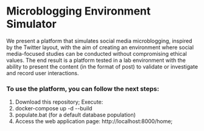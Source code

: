 # Microblogging Environment Simulator

 
We present a platform that simulates social media microblogging, inspired by the Twitter layout, with the aim of creating an environment where social media-focused studies can be conducted without compromising ethical values.  The end result is a platform tested in a lab environment with the ability to present the content (in the format of post) to validate or investigate and record user interactions.

###  To use the platform, you can follow the next steps:

1. Download this repository;
Execute:
2. docker-compose up -d --build
3. populate.bat (for a default database population) 
4. Access the web application page: http://localhost:8000/home;

